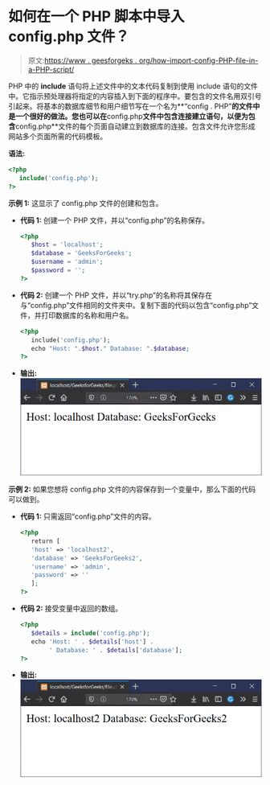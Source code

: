 # 如何在一个 PHP 脚本中导入 config.php 文件？

> 原文:[https://www . geesforgeks . org/how-import-config-PHP-file-in-a-PHP-script/](https://www.geeksforgeeks.org/how-to-import-config-php-file-in-a-php-script/)

PHP 中的 **include** 语句将上述文件中的文本代码复制到使用 include 语句的文件中。它指示预处理器将指定的内容插入到下面的程序中。要包含的文件名用双引号引起来。将基本的数据库细节和用户细节写在一个名为**“config . PHP”**的文件中是一个很好的做法。您也可以在**config.php**文件中包含连接建立语句，以便为包含**config.php**文件的每个页面自动建立到数据库的连接。包含文件允许您形成网站多个页面所需的代码模板。

**语法:**

```php
<?php
   include('config.php');
?>
```

**示例 1:** 这显示了 config.php 文件的创建和包含。

*   **代码 1:** 创建一个 PHP 文件，并以“config.php”的名称保存。

    ```php
    <?php
       $host = 'localhost';
       $database = 'GeeksForGeeks';
       $username = 'admin';
       $password = '';
    ?>
    ```

*   **代码 2:** 创建一个 PHP 文件，并以“try.php”的名称将其保存在与“config.php”文件相同的文件夹中。复制下面的代码以包含“config.php”文件，并打印数据库的名称和用户名。

    ```php
    <?php
       include('config.php');
       echo "Host: ".$host." Database: ".$database;
    ?>
    ```

*   **输出:**
    ![](img/8083c076194cd3dc22674aaebd8c8cca.png)

**示例 2:** 如果您想将 config.php 文件的内容保存到一个变量中，那么下面的代码可以做到。

*   **代码 1:** 只需返回“config.php”文件的内容。

    ```php
    <?php
       return [
       'host' => 'localhost2',
       'database' => 'GeeksForGeeks2',
       'username' => 'admin',
       'password' => ''
       ];
    ?>
    ```

*   **代码 2:** 接受变量中返回的数组。

    ```php
    <?php
       $details = include('config.php');
       echo 'Host: ' . $details['host'] . 
            ' Database: ' . $details['database'];
    ?>
    ```

*   **输出:**
    ![window2](img/175e7c5416796308ef8659620586affc.png)